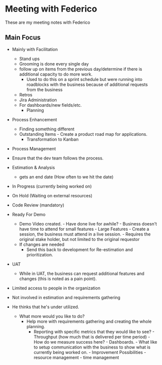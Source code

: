 # Meeting with Federico

These are my meeting notes with Federico

## Main Focus

- Mainly with Facilitation
  - Stand ups
  - Grooming is done every single day
  - follow up on items from the previous day/determine if there is additional capacity to do more work.
    - Used to do this on a sprint schedule but were running into roadblocks with the business because of additional requests from the business
  - Retros
  - Jira Administration
  - For dashboards/new fields/etc.
    - Planning
- Process Enhancement
  - Finding something different
  - Outstanding Items
        - Create a product road map for applications.
    - Transformation to Kanban
- Process Management
- Ensure that the dev team follows the process.
- Estimation & Analysis
  - gets an end date (How often to we hit the date)
- In Progress (currently being worked on)
- On Hold (Waiting on external resources)
- Code Review (mandatory)
- Ready For Demo
  - Demo Video created.
        - Have done live for awhile?
        - Business doesn't have time to attend for small features
        - Large Features
            - Create a session, the business must attend in a live session.
            - Requires the original stake holder, but not limited to the original requestor
  - If changes are needed
    - Send this back to development for Re-estimation and prioritization.
- UAT
  - While in UAT, the business can request additional features and changes (this is noted as a pain point).

- Limited access to people in the organization
- Not involved in estimation and requirements gathering
- He thinks that he's under utilized.
  - What more would you like to do?
    - Help more with requirements gathering and creating the whole planning.
      - Reporting with specific metrics that they would like to see?
            - Throughput (how much that is delivered per time period)
            - How do we measure success here?
            - Dashboards.
            - What like to setup communication with the business to show what is currently being worked on.
            - Improvement Possibilities
                - resource management
                - time management
